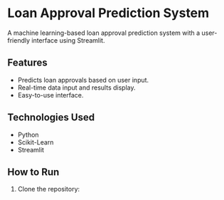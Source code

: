 # Loan Approval Prediction System

A machine learning-based loan approval prediction system with a user-friendly interface using Streamlit.

## Features
- Predicts loan approvals based on user input.
- Real-time data input and results display.
- Easy-to-use interface.

## Technologies Used
- Python
- Scikit-Learn
- Streamlit

## How to Run
1. Clone the repository:
